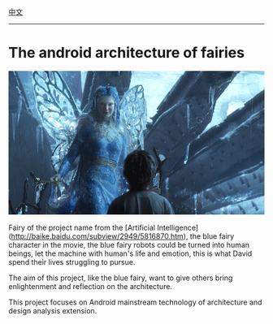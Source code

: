 [中文](https://github.com/JackyAndroid/Android-Architecture-Fairy/blob/master/README-CN.md)

---
# The android architecture of fairies
![BlueFairy](https://github.com/JackyAndroid/Android-Architecture-Fairy/blob/master/Art/BlueFairy.png)

Fairy of the project name from the [Artificial Intelligence] (http://baike.baidu.com/subview/2949/5816870.htm), the blue fairy character in the movie, the blue fairy robots could be turned into human beings, let the machine with human's life and emotion, this is what David spend their lives struggling to pursue.

The aim of this project, like the blue fairy, want to give others bring enlightenment and reflection on the architecture.

This project focuses on Android mainstream technology of architecture and design analysis extension.
